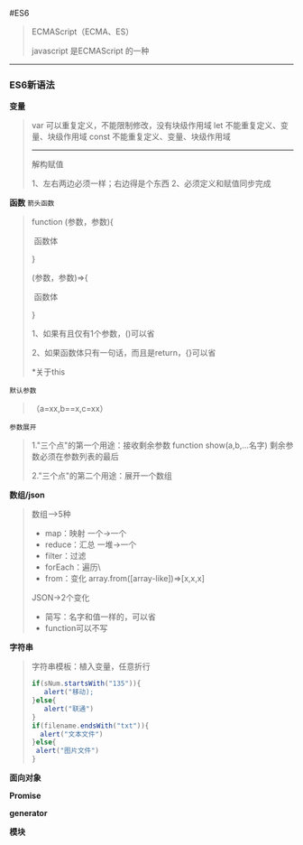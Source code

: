 #ES6

> ECMAScript（ECMA、ES）
>
> javascript 是ECMAScript 的一种

--------

### ES6新语法

**变量**

>var     可以重复定义，不能限制修改，没有块级作用域
>let       不能重复定义、变量、块级作用域
>const   不能重复定义、变量、块级作用域
>
>-----
>
>解构赋值
>
>1、左右两边必须一样；右边得是个东西
>2、必须定义和赋值同步完成

**函数**
``箭头函数``
>
>function (参数，参数){
>
>​	函数体
>
>}
>
>(参数，参数)=>{
>
>​	函数体
>
>}
>
>1、如果有且仅有1个参数，()可以省
>
>2、如果函数体只有一句话，而且是return，{}可以省
>
>*关于this
>
``默认参数``
>
>​（a=xx,b==x,c=xx）
>
``参数展开``
>1."三个点"的第一个用途：接收剩余参数
>function show(a,b,...名字)
>剩余参数必须在参数列表的最后
>
>2."三个点"的第二个用途：展开一个数组

**数组/json**
>数组-->5种
>+ map：映射 一个->一个
>+ reduce：汇总 一堆->一个
>+ filter：过滤
>+ forEach：遍历\
>+ from：变化
array.from([array-like])=>[x,x,x]
>
>JSON->2个变化
>
>+ 简写：名字和值一样的，可以省
>+ function可以不写


**字符串**
> 字符串模板：植入变量，任意折行
> ```javascript
> if(sNum.startsWith("135")){
>    alert("移动);
>}else{
>    alert("联通")
>}
>if(filename.endsWith("txt")){
>   alert("文本文件")
>}else{
>  alert("图片文件")  
>}
>```


**面向对象**

**Promise**

**generator**

**模块**